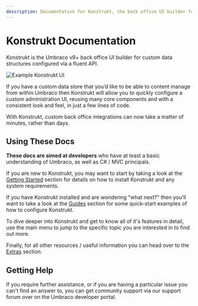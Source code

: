 ```yaml
---
description: Documentation for Konstrukt, the back office UI builder for Umbraco.
---
```


# Konstrukt Documentation

Konstrukt is the Umbraco v9+ back office UI builder for custom data structures configured via a fluent API.

![Example Konstrukt UI](../images/cards.png)

If you have a custom data store that you’d like to be able to content manage from within Umbraco then Konstrukt will allow you to quickly configure a custom administration UI, reusing many core components and with a consistent look and feel, in just a few lines of code.

With Konstrukt, custom back office integrations can now take a matter of minutes, rather than days.

## Using These Docs

**These docs are aimed at developers** who have at least a basic understanding of Umbraco, as well as C# / MVC principals.

If you are new to Konstrukt, you may want to start by taking a look at the [Getting Started](./getting-started/overview.md) section for details on how to install Konstrukt and any system requirements. 

If you have Konstrukt installed and are wondering "what next?" then you'll want to take a look at the [Guides](./guides/creating-your-first-integration.md) section for some quick-start examples of how to configure Konstrukt.

To dive deeper into Konstrukt and get to know all of it's features in detail, use the main menu to jump to the specific topic you are interested in to find out more.

Finally, for all other resources / useful information you can head over to the [Extras](./extras/property-editors/README.md) section.

## Getting Help

If you require further assistance, or if you are having a particular issue you can't find an answer to, you can get community support via our support forum over on the Umbraco developer portal.
